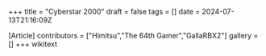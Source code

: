 +++
title = "Cyberstar 2000"
draft = false
tags = []
date = 2024-07-13T21:16:09Z

[Article]
contributors = ["Himitsu","The 64th Gamer","GallaRBX2"]
gallery = []
+++
wikitext